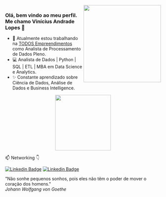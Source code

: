 <img align="right" src="https://wiryco.github.io/icones/Logo%20Vinicius%2025-11-2018.png" width="250"/>

### Olá, bem vindo ao meu perfil. Me chamo Vinícius Andrade Lopes 👋

- 🚀 Atualmente estou trabalhando na [TODOS Empreendimentos](https://cartaodetodos.com.br/) como Analista de Processamento de Dados Pleno.
- 💻 Analista de Dados | Python | SQL | ETL | MBA em Data Science e Analytics. 
- ✨ Constante aprendizado sobre Ciência de Dados, Análise de Dados e Business Intelligence.

<p align="center">
  <!-- - 👨🏽‍💻 Linguagens de programação mais utilizadas: -->
  <img height="180em" src="https://github-readme-stats.vercel.app/api/top-langs/?username=viniciusanl&layout=compact&langs_count=16&theme=calm"/>
</p>

📫  Networking 👇

[![Linkedin Badge](https://img.shields.io/badge/LinkedIn_PT-0077B5?style=for-the-badge&logo=linkedin&logoColor=white)](https://www.linkedin.com/in/vinicius-andrade-lopes/)
[![Linkedin Badge](https://img.shields.io/badge/LinkedIn_ES-0077B5?style=for-the-badge&logo=linkedin&logoColor=white)](https://www.linkedin.com/in/vinicius-andrade-lopes/?locale=es_ES)
<!--[![Instagram Badge](https://img.shields.io/badge/Instagram-E4405F?style=for-the-badge&logo=instagram&logoColor=white)](https://www.instagram.com/vinicius_anl/)
[![Gmail Badge](https://img.shields.io/badge/vinicius.andlopes@gmail.com-D14836?style=for-the-badge&logo=gmail&logoColor=white)](mailto:vinicius.andlopes@gmail.com)-->

<div>
  <div class="row">
    "Não sonhe pequenos sonhos, pois eles não têm o poder de mover o coração dos homens."
  </div>
  <div class="row">
    <i>Johann Wolfgang von Goethe</i>
  </div>
</div>

<!--
https://github.com/iuricode/README-template/blob/main/badges/badges.md
https://github.com/anuraghazra/github-readme-stats
-->
